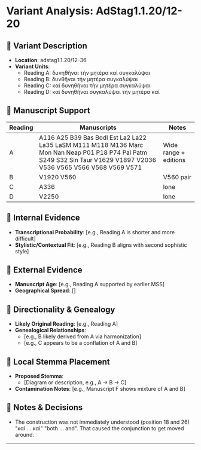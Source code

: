 # Variant Analysis: AdStag1.1.20/12-20

## 📌 Variant Description
- **Location**: adstag1.1.20/12-36
- **Variant Units**: 
  - Reading A: δυνηθῆναι τὴν μητέρα καὶ συγκαλύψαι
  - Reading B: δυνθῆναι τὴν μητέρα συγκαλύψαι
  - Reading C: καὶ δυνηθῆναι τὴν μητέρα συγκαλύψαι
  - Reading D: καὶ δυνηθῆναι συγκαλύψαι τὴν μητέρα καὶ

## 🧬 Manuscript Support
| Reading | Manuscripts | Notes |
|--------|-------------|-------|
| A      | A116 A25 B39 Bas Bodl Est La2 La22 La35 LaSM M111 M118 M136 Marc Mon Nan Neap P01 P18 P74 Pal Patm S249 S32 Sin Taur V1629 V1897 V2036 V536 V565 V566 V568 V569 V571 | Wide range + editions |
| B      | V1920 V560    | V560 pair |
| C      | A336 | lone |
| D      | V2250  | lone |

## 🧠 Internal Evidence
- **Transcriptional Probability**: [e.g., Reading A is shorter and more difficult]
- **Stylistic/Contextual Fit**: [e.g., Reading B aligns with second sophistic style]

## 🧭 External Evidence
- **Manuscript Age**: [e.g., Reading A supported by earlier MSS]
- **Geographical Spread**: []

## 🔄 Directionality & Genealogy
- **Likely Original Reading**: [e.g., Reading A]
- **Genealogical Relationships**:
  - [e.g., B likely derived from A via harmonization]
  - [e.g., C appears to be a conflation of A and B]

## 🌿 Local Stemma Placement
- **Proposed Stemma**:
  - [Diagram or description, e.g., A → B → C]
- **Contamination Notes**: [e.g., Manuscript F shows mixture of A and B]

## 📝 Notes & Decisions
- The construction was not immediately understood (position 18 and 26) "καὶ ... καὶ" "both ... and". That caused the conjunction to get moved around.

---
